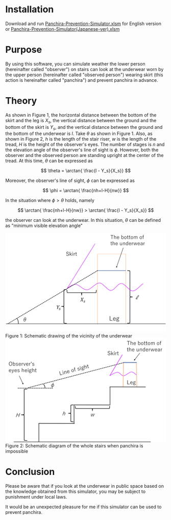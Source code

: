 # Installation

Download and run [Panchira-Prevention-Simulator.xlsm](https://github.com/ItokenProgramming/Panchira-Prevention-Simulator/raw/main/Panchira-Prevention-Simulator.xlsm) for English version or [Panchira-Prevention-Simulator(Japanese-ver).xlsm](https://github.com/ItokenProgramming/Panchira-Prevention-Simulator/raw/main/Panchira-Prevention-Simulator(Japanese-ver).xlsm)

# Purpose

By using this software, you can simulate weather the lower person (hereinafter called "observer") on stairs can look at the underwear worn by the upper person (hereinafter called "observed person") wearing skirt (this action is hereinafter called "panchira") and prevent panchira in advance.

# Theory

As shown in Figure 1, the horizontal distance between the bottom of the skirt and the leg is $X_s$, the vertical distance between the ground and the bottom of the skirt is $Y_s$, and the vertical distance between the ground and the bottom of the underwear is $l$. Take $\theta$ as shown in Figure 1. Also, as shown in Figure 2, $h$ is the length of the stair riser, $w$ is the length of the tread, $H$ is the height of the observer's eyes. The number of stages is $n$ and the elevation angle of the observer's line of sight is $\phi$. However, both the observer and the observed person are standing upright at the center of the tread. At this time, $\theta$ can be expressed as 

$$ \theta = \arctan{ \frac{l - Y_s}{X_s}} $$

Moreover, the observer's line of sight, $\phi$ can be expressed as

$$ \phi = \arctan{ \frac{nh+l-H}{nw}} $$

In the situation where $\phi > \theta$ holds, namely

$$ \arctan{ \frac{nh+l-H}{nw}} > \arctan{ \frac{l - Y_s}{X_s}} $$

the observer can look at the underwear. In this situation, $\theta$ can be defined as "minimum visible elevation angle" 

<img src="Images/kinbou.png" width="600">
Figure 1: Schematic drawing of the vicinity of the underwear
<img src="Images/zentai.png" width="600">
Figure 2: Schematic diagram of the whole stairs when panchira is impossible



# Conclusion

Please be aware that if you look at the underwear in public space based on the knowledge obtained from this simulator, you may be subject to punishment under local laws.

It would be an unexpected pleasure for me if this simulator can be used to prevent panchira.
